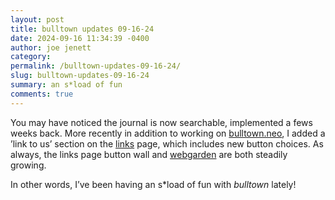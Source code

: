 ```yaml
---
layout: post
title: bulltown updates 09-16-24
date: 2024-09-16 11:34:39 -0400
author: joe jenett
category: 
permalink: /bulltown-updates-09-16-24/
slug: bulltown-updates-09-16-24
summary: an s*load of fun
comments: true
---
```

<p>
You may have noticed the journal is now searchable, implemented a fews weeks back. More recently in addition to working on <a href="https://bulltown.neocities.org/">bulltown.neo</a>, I added a ’link to us’ section on the <a href="links/">links</a> page, which includes new button choices. As always, the links page button wall and <a href="/webgarden/">webgarden</a> are both steadily growing. 
</p>
<p>
In other words, I’ve been having an s*load of fun with <em>bulltown</em> lately!
</p>
<a href="https://brid.gy/publish/mastodon"></a>
